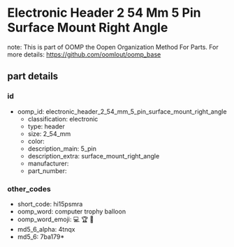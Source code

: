 # Electronic Header 2 54 Mm 5 Pin Surface Mount Right Angle  

note: This is part of OOMP the Oopen Organization Method For Parts. For more details: https://github.com/oomlout/oomp_base

##  part details





### id
* oomp_id: electronic_header_2_54_mm_5_pin_surface_mount_right_angle
  * classification: electronic
  * type: header
  * size: 2_54_mm
  * color: 
  * description_main: 5_pin
  * description_extra: surface_mount_right_angle
  * manufacturer: 
  * part_number: 

### other_codes
* short_code: hi15psmra
* oomp_word: computer trophy balloon
* oomp_word_emoji: :computer: :trophy: :balloon:
* md5_6_alpha: 4tnqx
* md5_6: 7ba179* 